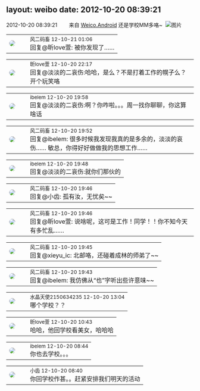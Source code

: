 layout: weibo
date: 2012-10-20 08:39:21
---
<meta name="referrer" content="no-referrer" />

2012-10-20 08:39:21  &nbsp;&nbsp;&nbsp;&nbsp;&nbsp;&nbsp; 来自 <a href="http://app.weibo.com/t/feed/l4RWD" rel="nofollow">Weico.Android</a>
还是学校MM多咯~ ​​​
![图片](https://ww4.sinaimg.cn/large/6d2a6003jw1dy1dgt3s8hj.jpg)

<table style="width: 100%;">
  <tr>
    <td style="width: 40px;"><img style="border-radius:50%" src="https://tva3.sinaimg.cn/crop.0.0.639.639.50/6d2a6003jw8f3idy69w2gj20hs0hrt9g.jpg?KID=imgbed,tva&Expires=1624463464&ssig=pAzjAZhk4m"></td>
    <td colspan="2"><small>风二码畜 12-10-21 01:06</small><br/>回复@昕love萱: 被你发现了……</td>
  </tr>
</table>

<table style="width: 100%;">
  <tr>
    <td style="width: 40px;"><img style="border-radius:50%" src="https://tva3.sinaimg.cn/crop.0.0.180.180.50/6958d0e3jw1e8qgp5bmzyj2050050aa8.jpg?KID=imgbed,tva&Expires=1624463464&ssig=%2BgbvJ53wrc"></td>
    <td colspan="2"><small>昕love萱 12-10-20 22:17</small><br/>回复@淡淡的二哀伤:哈哈，是么？不是打着工作的幌子么？开个玩笑咯</td>
  </tr>
</table>

<table style="width: 100%;">
  <tr>
    <td style="width: 40px;"><img style="border-radius:50%" src="https://tva3.sinaimg.cn/crop.0.0.180.180.50/61aaa6c3jw1e8qgp5bmzyj2050050aa8.jpg?KID=imgbed,tva&Expires=1624463464&ssig=Pu%2B8m1Ndyd"></td>
    <td colspan="2"><small>ibelem 12-10-20 19:58</small><br/>回复@淡淡的二哀伤:啊？你咋啦。。。周一找你聊聊，你这算啥话</td>
  </tr>
</table>

<table style="width: 100%;">
  <tr>
    <td style="width: 40px;"><img style="border-radius:50%" src="https://tva3.sinaimg.cn/crop.0.0.639.639.50/6d2a6003jw8f3idy69w2gj20hs0hrt9g.jpg?KID=imgbed,tva&Expires=1624463464&ssig=pAzjAZhk4m"></td>
    <td colspan="2"><small>风二码畜 12-10-20 19:52</small><br/>回复@ibelem: 很多时候我发现我真的是多余的，淡淡的哀伤…… 敏总，你得好好做做我的思想工作……</td>
  </tr>
</table>

<table style="width: 100%;">
  <tr>
    <td style="width: 40px;"><img style="border-radius:50%" src="https://tva3.sinaimg.cn/crop.0.0.180.180.50/61aaa6c3jw1e8qgp5bmzyj2050050aa8.jpg?KID=imgbed,tva&Expires=1624463464&ssig=Pu%2B8m1Ndyd"></td>
    <td colspan="2"><small>ibelem 12-10-20 19:48</small><br/>回复@淡淡的二哀伤:就你们那伙的</td>
  </tr>
</table>

<table style="width: 100%;">
  <tr>
    <td style="width: 40px;"><img style="border-radius:50%" src="https://tva3.sinaimg.cn/crop.0.0.639.639.50/6d2a6003jw8f3idy69w2gj20hs0hrt9g.jpg?KID=imgbed,tva&Expires=1624463464&ssig=pAzjAZhk4m"></td>
    <td colspan="2"><small>风二码畜 12-10-20 19:46</small><br/>回复@小齿: 孤有汝，无忧矣~~</td>
  </tr>
</table>

<table style="width: 100%;">
  <tr>
    <td style="width: 40px;"><img style="border-radius:50%" src="https://tva3.sinaimg.cn/crop.0.0.639.639.50/6d2a6003jw8f3idy69w2gj20hs0hrt9g.jpg?KID=imgbed,tva&Expires=1624463464&ssig=pAzjAZhk4m"></td>
    <td colspan="2"><small>风二码畜 12-10-20 19:46</small><br/>回复@昕love萱: 说啥呢，这可是工作！同学！！你不知今天有多忙乱……</td>
  </tr>
</table>

<table style="width: 100%;">
  <tr>
    <td style="width: 40px;"><img style="border-radius:50%" src="https://tva3.sinaimg.cn/crop.0.0.639.639.50/6d2a6003jw8f3idy69w2gj20hs0hrt9g.jpg?KID=imgbed,tva&Expires=1624463464&ssig=pAzjAZhk4m"></td>
    <td colspan="2"><small>风二码畜 12-10-20 19:45</small><br/>回复@xieyu_ic: 北邮咯，还碰着成林的师弟了~~</td>
  </tr>
</table>

<table style="width: 100%;">
  <tr>
    <td style="width: 40px;"><img style="border-radius:50%" src="https://tva3.sinaimg.cn/crop.0.0.639.639.50/6d2a6003jw8f3idy69w2gj20hs0hrt9g.jpg?KID=imgbed,tva&Expires=1624463464&ssig=pAzjAZhk4m"></td>
    <td colspan="2"><small>风二码畜 12-10-20 19:43</small><br/>回复@ibelem: 我仿佛从“也”字听出些许意味~~</td>
  </tr>
</table>

<table style="width: 100%;">
  <tr>
    <td style="width: 40px;"><img style="border-radius:50%" src="https://tva1.sinaimg.cn/crop.0.0.80.80.50/803012fbjw8f6z12p78p3j2028028q2p.jpg?KID=imgbed,tva&Expires=1624463464&ssig=rf9%2F4iU9es"></td>
    <td colspan="2"><small>水晶天使2150634235 12-10-20 13:04</small><br/>哪个学校？？</td>
  </tr>
</table>

<table style="width: 100%;">
  <tr>
    <td style="width: 40px;"><img style="border-radius:50%" src="https://tva3.sinaimg.cn/crop.0.0.180.180.50/6958d0e3jw1e8qgp5bmzyj2050050aa8.jpg?KID=imgbed,tva&Expires=1624463464&ssig=%2BgbvJ53wrc"></td>
    <td colspan="2"><small>昕love萱 12-10-20 10:43</small><br/>哈哈，他回学校看美女，哈哈哈</td>
  </tr>
</table>

<table style="width: 100%;">
  <tr>
    <td style="width: 40px;"><img style="border-radius:50%" src="https://tva3.sinaimg.cn/crop.0.0.180.180.50/61aaa6c3jw1e8qgp5bmzyj2050050aa8.jpg?KID=imgbed,tva&Expires=1624463464&ssig=Pu%2B8m1Ndyd"></td>
    <td colspan="2"><small>ibelem 12-10-20 08:44</small><br/>你也去学校。。。</td>
  </tr>
</table>

<table style="width: 100%;">
  <tr>
    <td style="width: 40px;"><img style="border-radius:50%" src="https://tva3.sinaimg.cn/crop.0.0.480.480.50/4d4bc111jw8ejj3t36gwaj20dc0dc769.jpg?KID=imgbed,tva&Expires=1624463464&ssig=jMbEAxKbvA"></td>
    <td colspan="2"><small>小齿 12-10-20 08:40</small><br/>你回学校作甚。。赶紧安排我们明天的活动</td>
  </tr>
</table>
